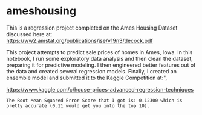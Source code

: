 # ameshousing

This is a regression project completed on the Ames Housing Dataset discussed here at:
    https://ww2.amstat.org/publications/jse/v19n3/decock.pdf

This project attempts to predict sale prices of homes in Ames, Iowa. In this notebook, I run some exploratory data analysis and then clean the dataset, preparing it for predictive modeling. I then engineered better features out of the data and created several regression models. Finally, I created an ensemble model and submitted it to the Kaggle Competition at:",

https://www.kaggle.com/c/house-prices-advanced-regression-techniques

    The Root Mean Squared Error Score that I got is: 0.12300 which is pretty accurate (0.11 would get you into the top 10).
